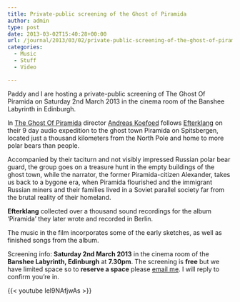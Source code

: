 ```yaml
---
title: Private-public screening of the Ghost of Piramida
author: admin
type: post
date: 2013-03-02T15:40:28+00:00
url: /journal/2013/03/02/private-public-screening-of-the-ghost-of-piramida/
categories:
  - Music
  - Stuff
  - Video

---
```

Paddy and I are hosting a private-public screening of The Ghost Of Piramida on Saturday 2nd March 2013 in the cinema room of the Banshee Labyrinth in Edinburgh.

In [The Ghost Of Piramida][1] director [Andreas Koefoed][2] follows [Efterklang][3] on their 9 day audio expedition to the ghost town Piramida on Spitsbergen, located just a thousand kilometers from the North Pole and home to more polar bears than people.

Accompanied by their taciturn and not visibly impressed Russian polar bear guard, the group goes on a treasure hunt in the empty buildings of the ghost town, while the narrator, the former Piramida-citizen Alexander, takes us back to a bygone era, when Piramida flourished and the immigrant Russian miners and their families lived in a Soviet parallel society far from the brutal reality of their homeland.

**Efterklang** collected over a thousand sound recordings for the album ‘Piramida’ they later wrote and recorded in Berlin.

The music in the film incorporates some of the early sketches, as well as finished songs from the album.

Screening info: **Saturday 2nd March 2013** in the cinema room of the **Banshee Labyrinth, Edinburgh** at **7.30pm**. The screening is **free** but we have limited space so to **reserve a space** please [email me][4]. I will reply to confirm you’re in.

{{< youtube Iel9NAfjwAs >}}

 [1]: http://www.theghostofpiramida.com/
 [2]: http://www.andreaskoefoed.com/
 [3]: http://www.efterklang.net/
 [4]: mailto:andy@lobban.org